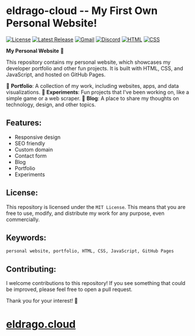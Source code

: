 # eldrago-cloud -- My First Own Personal Website!
[![License](https://img.shields.io/badge/license-MIT-blue.svg)](https://github.com/license/eldrago4/eldrago-cloud/)		[![Latest Release](https://img.shields.io/github/v/release/bard/bard.svg)](https://github.com/bard/bard/releases)		[![Gmail](https://img.shields.io/badge/Gmail-%23D14836.svg?style=for-the-badge&logo=gmail&logoColor=white)](mailto:dev@eldrago.cloud)		[![Discord](https://img.shields.io/badge/Discord-%F0%9D%96%8A%F0%9D%96%8B%F0%9D%96%87%F0%9D%96%8C%F0%9D%96%8F%F0%9D%96%94.%236586-7289DA?logo=discord&logoColor=white&style=flat-square)](https://discordapp.com/users/433143285847031838)		[![HTML](https://img.shields.io/badge/HTML5-E34F27.svg?style=for-the-badge&logo=html5&logoColor=white)](https://html.spec.whatwg.org/)
		[![CSS](https://img.shields.io/badge/CSS3-1572B6.svg?style=for-the-badge&logo=css3&logoColor=white)](https://www.w3.org/Style/CSS/)



**My Personal Website** 🚀

This repository contains my personal website, which showcases my developer portfolio and other fun projects. It is built with HTML, CSS, and JavaScript, and hosted on GitHub Pages.

📄 **Portfolio**: A collection of my work, including websites, apps, and data visualizations.
🧪 **Experiments**: Fun projects that I've been working on, like a simple game or a web scraper.
📝 **Blog**: A place to share my thoughts on technology, design, and other topics.

## Features:

- Responsive design
- SEO friendly
- Custom domain
- Contact form
- Blog
- Portfolio
- Experiments

## License:

This repository is licensed under the `MIT License`. This means that you are free to use, modify, and distribute my work for any purpose, even commercially.

## Keywords:

`personal website, portfolio, HTML, CSS, JavaScript, GitHub Pages`

## Contributing:

I welcome contributions to this repository! If you see something that could be improved, please feel free to open a pull request.

Thank you for your interest! 🚀
# [eldrago.cloud](https://eldrago.cloud)
